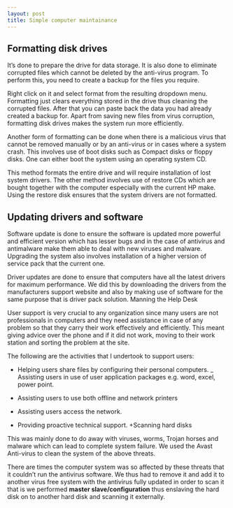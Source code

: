 ```yaml
---
layout: post
title: Simple computer maintainance
---
```



## Formatting disk drives

It’s done to prepare the drive for data storage. It is also done to eliminate corrupted files which cannot be deleted by the anti-virus program. To perform this, you need to create a backup for the files you require. 


Right click on it and select format from the resulting dropdown menu. Formatting just clears everything stored in the drive thus cleaning the corrupted files. After that you can paste back the data you had already created a backup for. Apart from saving new files from virus corruption, formatting disk drives makes the system run more efficiently.


Another form of formatting can be done when there is a malicious virus that cannot be removed manually or by an anti-virus or in cases where a system crash. This involves use of boot disks such as Compact disks or floppy disks. One can either boot the system using an operating system CD. 

This method formats the entire drive and will require installation of lost system drivers. The other method involves use of restore CDs which are bought together with the computer especially with the current HP make. Using the restore disk ensures that the system drivers are not formatted.


## Updating drivers and software

Software update is done to ensure the software is updated more powerful and efficient version which has lesser bugs and in the case of antivirus and antimalware make them able to deal with new viruses and malware. Upgrading the system also involves installation of a higher version of service pack that the current one.


Driver updates are done to ensure that computers have all the latest drivers for maximum performance. We did this by downloading the drivers from the manufacturers support website and also by making use of software for the same purpose that is driver pack solution. 
Manning the Help Desk

User support is very crucial to any organization since many users are not professionals in computers and they need assistance in case of any problem so that they carry their work effectively and efficiently. This meant giving advice over the phone and if it did not work, moving to their work station and sorting the problem at the site. 


The following are the activities that I undertook to support users:


* Helping users share files by configuring their personal computers.
_ Assisting users in use of user application packages e.g. word, excel, power point.
+ Assisting users to use both offline and network printers
* Assisting users access the network.
- Providing proactive technical support.
+Scanning hard disks

This was mainly done to do away with viruses, worms, Trojan horses and malware which can lead to complete system failure. We used the Avast Anti-virus to clean the system of the above threats. 


 There are times the computer system was so affected by these threats that it couldn’t run the antivirus software. We thus had to remove it and add it to another virus free system with the antivirus fully updated in order to scan it that is we performed **master slave/configuration** thus enslaving the hard disk on to another hard disk and scanning it externally. 

